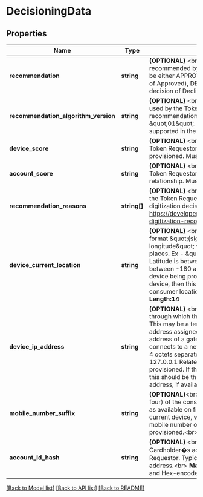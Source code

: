 # DecisioningData

## Properties
Name | Type | Description | Notes
------------ | ------------- | ------------- | -------------
**recommendation** | **string** | __(OPTIONAL)__ &lt;br&gt; Digitization decision recommended by the Token Requestor. Must be either APPROVED (Recommend a decision of Approved), DECLINED (Recommend a decision of Decline). &lt;br&gt;   __Max Length:64__ | [optional] 
**recommendation_algorithm_version** | **string** | __(OPTIONAL)__ &lt;br&gt; Version of the algorithm used by the Token Requestor to determine its recommendation. Must be a value of \&quot;01\&quot;. Other values may be supported in the future.&lt;br&gt;     __Max Length:16__ | [optional] 
**device_score** | **string** | __(OPTIONAL)__ &lt;br&gt; Score assigned by the Token Requestor for the target device being provisioned. Must be a value from 1 to 5. | [optional] 
**account_score** | **string** | __(OPTIONAL)__ &lt;br&gt; Score assigned by the Token Requestor for the consumer account or relationship. Must be a value from 1 to 5. | [optional] 
**recommendation_reasons** | **string[]** | __(OPTIONAL)__ &lt;br&gt; Code indicating the reasons the Token Requestor is suggesting the digitization decision.  See table here - https://developer.mastercard.com/page/mdes-digitization-recommendation-reason-codes | [optional] 
**device_current_location** | **string** | __(OPTIONAL)__ &lt;br&gt; Latitude and longitude in the format \&quot;(sign) latitude, (sign) longitude\&quot; with a precision of 2 decimal places.  Ex - \&quot;38.63, -90.25\&quot;  Latitude is between -90 and 90.  Longitude between -180 and 180. Relates to the target device being provisioned. If there is no target device, then this should be the current consumer location, if available. &lt;br&gt;    __Max Length:14__ | [optional] 
**device_ip_address** | **string** | __(OPTIONAL)__ &lt;br&gt; The IP address of the device through which the device reaches the internet. This may be a temporary or permanent IP address assigned to a home router, or the IP address of a gateway through which the device connects to a network. IPv4 address format of 4 octets separated by \&quot;.\&quot; Ex - 127.0.0.1 Relates to the target device being provisioned. If there is no target device, then this should be the current consumer IP address, if available.&lt;br&gt;     __Max Length:15__ | [optional] 
**mobile_number_suffix** | **string** | __(OPTIONAL)__&lt;br&gt; The last few digits (typically four) of the consumer&#39;s mobile phone number as available on file or on the consumer&#39;s current device, which may or may not be the mobile number of the target device being provisioned.&lt;br&gt;     __Max Length:32__ | [optional] 
**account_id_hash** | **string** | __(OPTIONAL)__ &lt;br&gt; SHA-256 hash of the Cardholder�s account ID with the Token Requestor. Typically expected to be an email address.&lt;br&gt;  __Max Length:64__ Alpha-Numeric and Hex-encoded data (case-insensitive). | [optional] 

[[Back to Model list]](../README.md#documentation-for-models) [[Back to API list]](../README.md#documentation-for-api-endpoints) [[Back to README]](../README.md)


